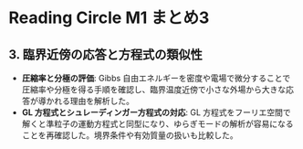 # Reading Circle M1 まとめ3

## 3. 臨界近傍の応答と方程式の類似性

- **圧縮率と分極の評価**: Gibbs 自由エネルギーを密度や電場で微分することで圧縮率や分極を得る手順を確認し、臨界温度近傍で小さな外場から大きな応答が導かれる理由を解析した。
- **GL 方程式とシュレーディンガー方程式の対応**: GL 方程式をフーリエ空間で解くと準粒子の運動方程式と同型になり、ゆらぎモードの解析が容易になることを再確認した。境界条件や有効質量の扱いも比較した。
